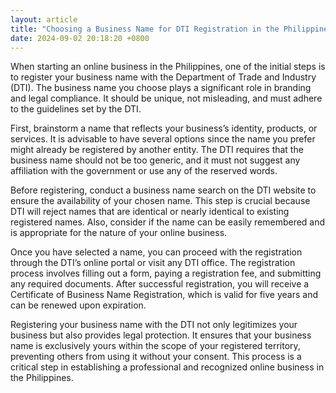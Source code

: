 ```yaml
---
layout: article
title: "Choosing a Business Name for DTI Registration in the Philippines"
date: 2024-09-02 20:18:20 +0800
---
```


<p>When starting an online business in the Philippines, one of the initial steps is to register your business name with the Department of Trade and Industry (DTI). The business name you choose plays a significant role in branding and legal compliance. It should be unique, not misleading, and must adhere to the guidelines set by the DTI.</p><p>First, brainstorm a name that reflects your business’s identity, products, or services. It is advisable to have several options since the name you prefer might already be registered by another entity. The DTI requires that the business name should not be too generic, and it must not suggest any affiliation with the government or use any of the reserved words.</p><p>Before registering, conduct a business name search on the DTI website to ensure the availability of your chosen name. This step is crucial because DTI will reject names that are identical or nearly identical to existing registered names. Also, consider if the name can be easily remembered and is appropriate for the nature of your online business.</p><p>Once you have selected a name, you can proceed with the registration through the DTI’s online portal or visit any DTI office. The registration process involves filling out a form, paying a registration fee, and submitting any required documents. After successful registration, you will receive a Certificate of Business Name Registration, which is valid for five years and can be renewed upon expiration.</p><p>Registering your business name with the DTI not only legitimizes your business but also provides legal protection. It ensures that your business name is exclusively yours within the scope of your registered territory, preventing others from using it without your consent. This process is a critical step in establishing a professional and recognized online business in the Philippines.</p>